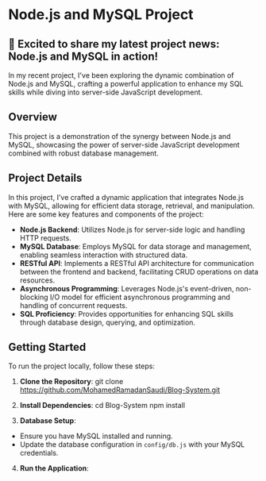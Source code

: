 # Node.js and MySQL Project

## 🚀 Excited to share my latest project news: Node.js and MySQL in action!

In my recent project, I've been exploring the dynamic combination of Node.js and MySQL, crafting a powerful application to enhance my SQL skills while diving into server-side JavaScript development.

## Overview
This project is a demonstration of the synergy between Node.js and MySQL, showcasing the power of server-side JavaScript development combined with robust database management.

## Project Details
In this project, I've crafted a dynamic application that integrates Node.js with MySQL, allowing for efficient data storage, retrieval, and manipulation. Here are some key features and components of the project:

- **Node.js Backend**: Utilizes Node.js for server-side logic and handling HTTP requests.
- **MySQL Database**: Employs MySQL for data storage and management, enabling seamless interaction with structured data.
- **RESTful API**: Implements a RESTful API architecture for communication between the frontend and backend, facilitating CRUD operations on data resources.
- **Asynchronous Programming**: Leverages Node.js's event-driven, non-blocking I/O model for efficient asynchronous programming and handling of concurrent requests.
- **SQL Proficiency**: Provides opportunities for enhancing SQL skills through database design, querying, and optimization.

## Getting Started
To run the project locally, follow these steps:

1. **Clone the Repository**:
    git clone https://github.com/MohamedRamadanSaudi/Blog-System.git

3. **Install Dependencies**: 
    cd Blog-System
    npm install

3. **Database Setup**: 
- Ensure you have MySQL installed and running.
- Update the database configuration in `config/db.js` with your MySQL credentials.

4. **Run the Application**: 
